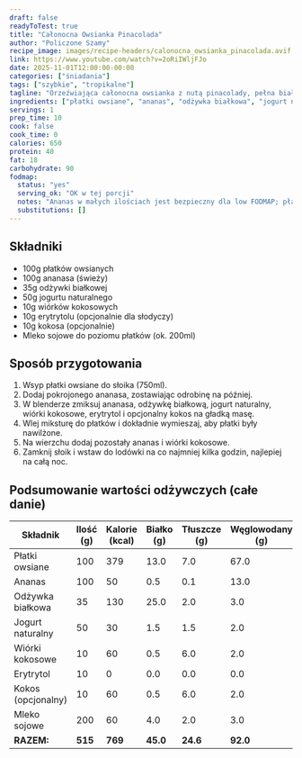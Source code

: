 ```yaml
---
draft: false
readyToTest: true
title: "Całonocna Owsianka Pinacolada"
author: "Policzone Szamy"
recipe_image: images/recipe-headers/calonocna_owsianka_pinacolada.avif
link: https://www.youtube.com/watch?v=2oRiIWljFJo
date: 2025-11-01T12:00:00-00:00
categories: ["śniadania"]
tags: ["szybkie", "tropikalne"]
tagline: "Orzeźwiająca całonocna owsianka z nutą pinacolady, pełna białka i witamin."
ingredients: ["płatki owsiane", "ananas", "odżywka białkowa", "jogurt naturalny", "wiórki kokosowe", "mleko sojowe"]
servings: 1
prep_time: 10
cook: false
cook_time: 0
calories: 650
protein: 40
fat: 18
carbohydrate: 90
fodmap:
  status: "yes"
  serving_ok: "OK w tej porcji"
  notes: "Ananas w małych ilościach jest bezpieczny dla low FODMAP; płatki owsiane, odżywka białkowa, jogurt, wiórki kokosowe i mleko sojowe są zgodne."
  substitutions: []
---
```


## Składniki
*   100g płatków owsianych
*   100g ananasa (świeży)
*   35g odżywki białkowej
*   50g jogurtu naturalnego
*   10g wiórków kokosowych
*   10g erytrytolu (opcjonalnie dla słodyczy)
*   10g kokosa (opcjonalnie)
*   Mleko sojowe do poziomu płatków (ok. 200ml)

## Sposób przygotowania
1. Wsyp płatki owsiane do słoika (750ml).
2. Dodaj pokrojonego ananasa, zostawiając odrobinę na później.
3. W blenderze zmiksuj ananasa, odżywkę białkową, jogurt naturalny, wiórki kokosowe, erytrytol i opcjonalny kokos na gładką masę.
4. Wlej miksturę do płatków i dokładnie wymieszaj, aby płatki były nawilżone.
5. Na wierzchu dodaj pozostały ananas i wiórki kokosowe.
6. Zamknij słoik i wstaw do lodówki na co najmniej kilka godzin, najlepiej na całą noc.

## Podsumowanie wartości odżywczych (całe danie)

| Składnik              | Ilość (g) | Kalorie (kcal) | Białko (g) | Tłuszcze (g) | Węglowodany (g) |
|-----------------------|-----------|----------------|------------|--------------|-----------------|
| Płatki owsiane        | 100       | 379            | 13.0       | 7.0          | 67.0            |
| Ananas                | 100       | 50             | 0.5        | 0.1          | 13.0            |
| Odżywka białkowa      | 35        | 130            | 25.0       | 2.0          | 3.0             |
| Jogurt naturalny      | 50        | 30             | 1.5        | 1.5          | 2.0             |
| Wiórki kokosowe       | 10        | 60             | 0.5        | 6.0          | 2.0             |
| Erytrytol             | 10        | 0              | 0.0        | 0.0          | 0.0             |
| Kokos (opcjonalny)    | 10        | 60             | 0.5        | 6.0          | 2.0             |
| Mleko sojowe          | 200       | 60             | 4.0        | 2.0          | 3.0             |
| **RAZEM:**            | **515**   | **769**        | **45.0**   | **24.6**     | **92.0**        |
